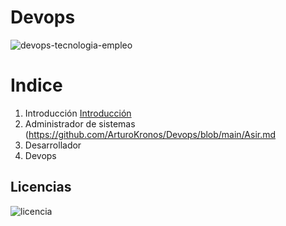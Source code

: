 # Devops
![devops-tecnologia-empleo](https://github.com/ArturoKronos/Devops/assets/145538520/e735e8d9-f957-439c-807d-231632629cc3)

# Indice 
1.  Introducción
   [Introducción](https://github.com/ArturoKronos/Devops/edit/main/Introduccion)
2.  Administrador de sistemas
   (https://github.com/ArturoKronos/Devops/blob/main/Asir.md
5.  Desarrollador
6.  Devops

## Licencias 
![licencia](https://github.com/ArturoKronos/Devops/assets/145538520/9eb5b395-ba4d-4fa8-afd2-7f7ad494e096)
